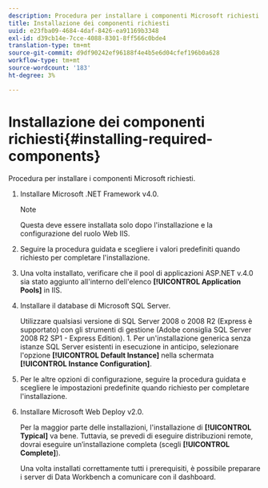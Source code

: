 ```yaml
---
description: Procedura per installare i componenti Microsoft richiesti.
title: Installazione dei componenti richiesti
uuid: e23fba09-4684-4daf-8426-ea91169b3348
exl-id: d39cb14e-7cce-4088-8301-8ff566c0bde4
translation-type: tm+mt
source-git-commit: d9df90242ef96188f4e4b5e6d04cfef196b0a628
workflow-type: tm+mt
source-wordcount: '183'
ht-degree: 3%

---
```


# Installazione dei componenti richiesti{#installing-required-components}

Procedura per installare i componenti Microsoft richiesti.

1. Installare Microsoft .NET Framework v4.0.

   >[!NOTE]
   >
   >Questa deve essere installata solo dopo l&#39;installazione e la configurazione del ruolo Web IIS.

1. Seguire la procedura guidata e scegliere i valori predefiniti quando richiesto per completare l&#39;installazione.
1. Una volta installato, verificare che il pool di applicazioni ASP.NET v.4.0 sia stato aggiunto all&#39;interno dell&#39;elenco **[!UICONTROL Application Pools]** in IIS.
1. Installare il database di Microsoft SQL Server.

   Utilizzare qualsiasi versione di SQL Server 2008 o 2008 R2 (Express è supportato) con gli strumenti di gestione (Adobe consiglia SQL Server 2008 R2 SP1 - Express Edition). 1. Per un&#39;installazione generica senza istanze SQL Server esistenti in esecuzione in anticipo, selezionare l&#39;opzione **[!UICONTROL Default Instance]** nella schermata **[!UICONTROL Instance Configuration]**.
1. Per le altre opzioni di configurazione, seguire la procedura guidata e scegliere le impostazioni predefinite quando richiesto per completare l&#39;installazione.
1. Installare Microsoft Web Deploy v2.0.

   Per la maggior parte delle installazioni, l&#39;installazione di **[!UICONTROL Typical]** va bene. Tuttavia, se prevedi di eseguire distribuzioni remote, dovrai eseguire un’installazione completa (scegli **[!UICONTROL Complete]**).

   Una volta installati correttamente tutti i prerequisiti, è possibile preparare i server di Data Workbench a comunicare con il dashboard.
